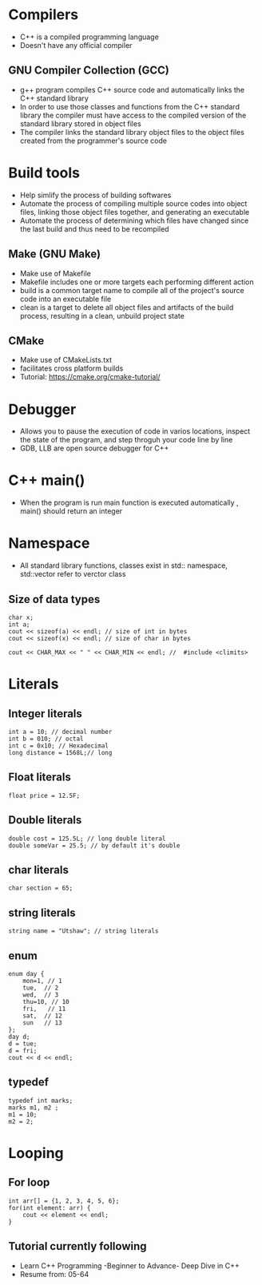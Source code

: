 # Compilers
- C++ is a compiled programming language
- Doesn't have any official compiler
## GNU Compiler Collection (GCC)
- g++ program compiles C++ source code and automatically links the C++ standard library
- In order to use those classes and functions from the C++ standard library the compiler must have access to the compiled version of the standard library stored in object files
- The compiler links the standard library object files to the object files created from the programmer's source code
# Build tools
- Help simlify the process of building softwares
- Automate the process of compiling multiple source codes into object files, linking those object files together, and generating an executable
- Automate the process of determining which files have changed since the last build and thus need to be recompiled
## Make (GNU Make)
- Make use of Makefile
- Makefile includes one or more targets each performing different action
- build is a common target name to compile all of the project's source code into an executable file
- clean is a target to delete all object files and artifacts of the build process, resulting in a clean, unbuild project state
## CMake
- Make use of CMakeLists.txt
- facilitates cross platform builds
- Tutorial: https://cmake.org/cmake-tutorial/

# Debugger
- Allows you to pause the execution of code in varios locations, inspect the state of the program, and step throguh your code line by line 
- GDB, LLB are open source debugger for C++

# C++ main()
- When the program is run main function is executed automatically , main() should return an integer


# Namespace
- All standard library functions, classes exist in std:: namespace, std::vector refer to verctor class 

## Size of data types
```
char x;
int a;
cout << sizeof(a) << endl; // size of int in bytes
cout << sizeof(x) << endl; // size of char in bytes

cout << CHAR_MAX << " " << CHAR_MIN << endl; //  #include <climits>

```

# Literals
## Integer literals
```
int a = 10; // decimal number
int b = 010; // octal
int c = 0x10; // Hexadecimal
long distance = 1568L;// long 
```
## Float literals
```
float price = 12.5F;
```

## Double literals
```
double cost = 125.5L; // long double literal
double someVar = 25.5; // by default it's double
```

## char literals
```
char section = 65;
```

## string literals
```
string name = "Utshaw"; // string literals
```

## enum
```
enum day {
    mon=1, // 1
    tue,  // 2
    wed,  // 3
    thu=10, // 10
    fri,   // 11
    sat,  // 12
    sun   // 13
};
day d;
d = tue;
d = fri;
cout << d << endl;
```
## typedef
```
typedef int marks;
marks m1, m2 ;
m1 = 10;
m2 = 2;
```
# Looping
## For loop
```
int arr[] = {1, 2, 3, 4, 5, 6};
for(int element: arr) {
    cout << element << endl;
}

```

## Tutorial currently following

- Learn C++ Programming -Beginner to Advance- Deep Dive in C++<br>
- Resume from: 05-64